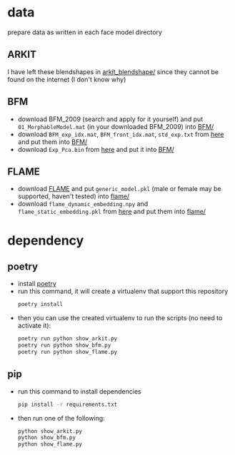 # data
prepare data as written in each face model directory
## ARKIT
I have left these blendshapes in [arkit_blendshape/](https://github.com/qdmy/face-model-ui/tree/master/arkit_blendshape) since they cannot be found on the internet (I don't know why)
## BFM
- download BFM_2009 (search and apply for it yourself) and put `01_MorphableModel.mat` (in your downloaded BFM_2009) into [BFM/](https://github.com/qdmy/face-model-ui/tree/master/bfm)
- download `BFM_exp_idx.mat`, `BFM_front_idx.mat`, `std_exp.txt` from [here](https://github.com/microsoft/Deep3DFaceReconstruction/tree/master/BFM) and put them into [BFM/](https://github.com/qdmy/face-model-ui/tree/master/bfm)
- download `Exp_Pca.bin` from [here](https://drive.google.com/file/d/1bw5Xf8C12pWmcMhNEu6PtsYVZkVucEN6/view) and put it into [BFM/](https://github.com/qdmy/face-model-ui/tree/master/bfm)
## FLAME
- download [FLAME](https://flame.is.tue.mpg.de/) and put `generic_model.pkl` (male or female may be supported, haven't tested) into [flame/](https://github.com/qdmy/face-model-ui/tree/master/flame)
- download `flame_dynamic_embedding.npy` and   `flame_static_embedding.pkl` from [here](https://github.com/soubhiksanyal/RingNet/tree/master/flame_model) and put them into [flame/](https://github.com/qdmy/face-model-ui/tree/master/flame)

# dependency
## poetry
- install [poetry](https://python-poetry.org/docs/#installation)
- run this command, it will create a virtualenv that support this repository
    ```bash
    poetry install
    ```
- then you can use the created virtualenv to run the scripts (no need to activate it):
    ```bash
    poetry run python show_arkit.py
    poetry run python show_bfm.py
    poetry run python show_flame.py
    ```
## pip
- run this command to install dependencies
    ```bash
    pip install -r requirements.txt
    ```
- then run one of the following:
    ```bash
    python show_arkit.py
    python show_bfm.py
    python show_flame.py
    ```